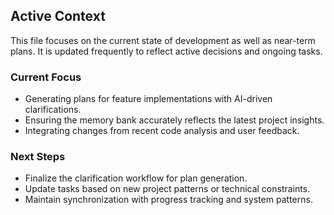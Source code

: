 ## Active Context

This file focuses on the current state of development as well as near-term plans. It is updated frequently to reflect active decisions and ongoing tasks.

### Current Focus
- Generating plans for feature implementations with AI-driven clarifications.
- Ensuring the memory bank accurately reflects the latest project insights.
- Integrating changes from recent code analysis and user feedback.

### Next Steps
- Finalize the clarification workflow for plan generation.
- Update tasks based on new project patterns or technical constraints.
- Maintain synchronization with progress tracking and system patterns.